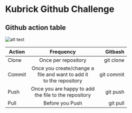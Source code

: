# Kubrick Github Challenge
## Github action table

![alt text](https://assets-cdn.github.com/images/modules/open_graph/github-mark.png "Github Logo")

| Action        | Frequency                | Gitbash    |
| ------------- |:------------------------:| ----------:|
| Clone         | Once per repository      | git clone  |
| Commit        | Once you create/change a<br> file and want to add it<br> to the repository | git commit |
| Push          | Once you are happy to add<br> the file to the repository | git push   |
| Pull          | Before you Push          | git pull   |